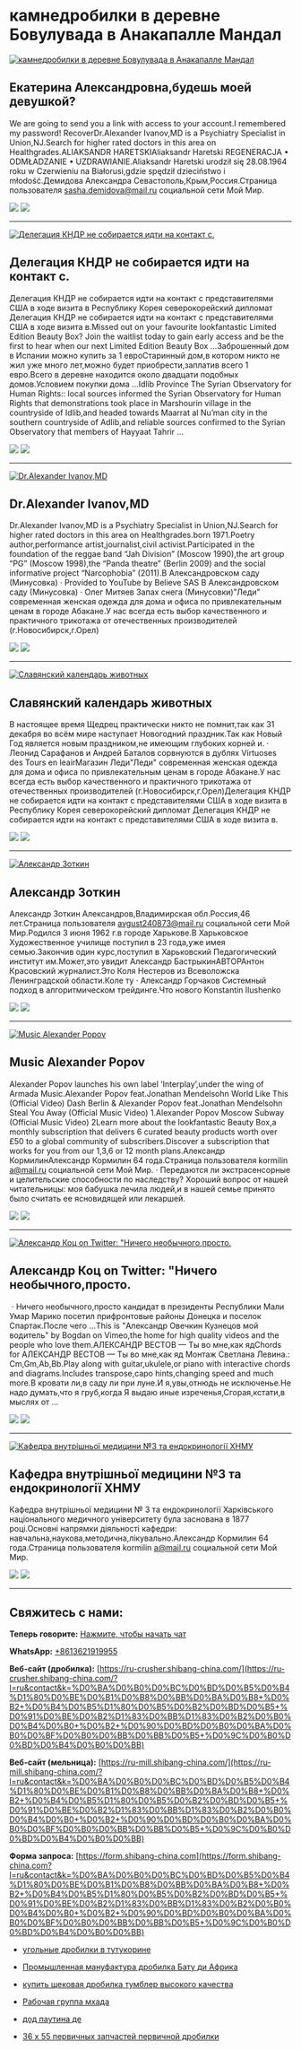 # камнедробилки в деревне Бовулувада в Анакапалле Мандал

<a href="https://swt.shibang-china.com/?l=ru&img&k=%D0%BA%D0%B0%D0%BC%D0%BD%D0%B5%D0%B4%D1%80%D0%BE%D0%B1%D0%B8%D0%BB%D0%BA%D0%B8+%D0%B2+%D0%B4%D0%B5%D1%80%D0%B5%D0%B2%D0%BD%D0%B5+%D0%91%D0%BE%D0%B2%D1%83%D0%BB%D1%83%D0%B2%D0%B0%D0%B4%D0%B0+%D0%B2+%D0%90%D0%BD%D0%B0%D0%BA%D0%B0%D0%BF%D0%B0%D0%BB%D0%BB%D0%B5+%D0%9C%D0%B0%D0%BD%D0%B4%D0%B0%D0%BB" target="_blank">![камнедробилки в деревне Бовулувада в Анакапалле Мандал](http://static.shibang-china.com/all-800x300/1096.jpg)</a>

## Екатерина Александровна,будешь моей девушкой?
We are going to send you a link with access to your account.I remembered my password! RecoverDr.Alexander Ivanov,MD is a Psychiatry Specialist in Union,NJ.Search for higher rated doctors in this area on Healthgrades.ALIAKSANDR HARETSKIAliaksandr Haretski REGENERACJA • ODMŁADZANIE • UZDRAWIANIE.Aliaksandr Haretski urodził się 28.08.1964 roku w Czerwieniu na Białorusi,gdzie spędził dzieciństwo i młodość.Демидова Александра Севастополь,Крым,Россия.Страница пользователя sasha.demidova@mail.ru социальной сети Мой Мир.


<a href="https://whatsapp.shibangsoft.com/WhatsApp.php" target="_blank" title="WhatsApp">![](http://static.shibang-china.com/icon/whatsapp.png)</a> <a href="https://swt.shibang-china.com/?l=ru&icon&k=%D0%BA%D0%B0%D0%BC%D0%BD%D0%B5%D0%B4%D1%80%D0%BE%D0%B1%D0%B8%D0%BB%D0%BA%D0%B8+%D0%B2+%D0%B4%D0%B5%D1%80%D0%B5%D0%B2%D0%BD%D0%B5+%D0%91%D0%BE%D0%B2%D1%83%D0%BB%D1%83%D0%B2%D0%B0%D0%B4%D0%B0+%D0%B2+%D0%90%D0%BD%D0%B0%D0%BA%D0%B0%D0%BF%D0%B0%D0%BB%D0%BB%D0%B5+%D0%9C%D0%B0%D0%BD%D0%B4%D0%B0%D0%BB" target="_blank">![](http://static.shibang-china.com/icon/chat-ru.png)</a>

---

<a href="https://swt.shibang-china.com/?l=ru&img&k=%D0%BA%D0%B0%D0%BC%D0%BD%D0%B5%D0%B4%D1%80%D0%BE%D0%B1%D0%B8%D0%BB%D0%BA%D0%B8+%D0%B2+%D0%B4%D0%B5%D1%80%D0%B5%D0%B2%D0%BD%D0%B5+%D0%91%D0%BE%D0%B2%D1%83%D0%BB%D1%83%D0%B2%D0%B0%D0%B4%D0%B0+%D0%B2+%D0%90%D0%BD%D0%B0%D0%BA%D0%B0%D0%BF%D0%B0%D0%BB%D0%BB%D0%B5+%D0%9C%D0%B0%D0%BD%D0%B4%D0%B0%D0%BB" target="_blank">![Делегация КНДР не собирается идти на контакт с.](http://static.shibang-china.com/all-800x300/635.jpg)</a>

## Делегация КНДР не собирается идти на контакт с.
Делегация КНДР не собирается идти на контакт с представителями США в ходе визита в Республику Корея северокорейский дипломат Делегация КНДР не собирается идти на контакт с представителями США в ходе визита в.Missed out on your favourite lookfantastic Limited Edition Beauty Box? Join the waitlist today to gain early access and be the first to hear when our next Limited Edition Beauty Box …Заброшенный дом в Испании можно купить за 1 евроСтаринный дом,в котором никто не жил уже много лет,можно будет приобрести,заплатив всего 1 евро.Всего в деревне находится около двадцати подобных домов.Условием покупки дома …Idlib Province The Syrian Observatory for Human Rights:: local sources informed the Syrian Observatory for Human Rights that demonstrations took place in Marshourin village in the countryside of Idlib,and headed towards Maarrat al Nu’man city in the southern countryside of Adlib,and reliable sources confirmed to the Syrian Observatory that members of Hayyaat Tahrir …


<a href="https://whatsapp.shibangsoft.com/WhatsApp.php" target="_blank" title="WhatsApp">![](http://static.shibang-china.com/icon/whatsapp.png)</a> <a href="https://swt.shibang-china.com/?l=ru&icon&k=%D0%BA%D0%B0%D0%BC%D0%BD%D0%B5%D0%B4%D1%80%D0%BE%D0%B1%D0%B8%D0%BB%D0%BA%D0%B8+%D0%B2+%D0%B4%D0%B5%D1%80%D0%B5%D0%B2%D0%BD%D0%B5+%D0%91%D0%BE%D0%B2%D1%83%D0%BB%D1%83%D0%B2%D0%B0%D0%B4%D0%B0+%D0%B2+%D0%90%D0%BD%D0%B0%D0%BA%D0%B0%D0%BF%D0%B0%D0%BB%D0%BB%D0%B5+%D0%9C%D0%B0%D0%BD%D0%B4%D0%B0%D0%BB" target="_blank">![](http://static.shibang-china.com/icon/chat-ru.png)</a>

---

<a href="https://swt.shibang-china.com/?l=ru&img&k=%D0%BA%D0%B0%D0%BC%D0%BD%D0%B5%D0%B4%D1%80%D0%BE%D0%B1%D0%B8%D0%BB%D0%BA%D0%B8+%D0%B2+%D0%B4%D0%B5%D1%80%D0%B5%D0%B2%D0%BD%D0%B5+%D0%91%D0%BE%D0%B2%D1%83%D0%BB%D1%83%D0%B2%D0%B0%D0%B4%D0%B0+%D0%B2+%D0%90%D0%BD%D0%B0%D0%BA%D0%B0%D0%BF%D0%B0%D0%BB%D0%BB%D0%B5+%D0%9C%D0%B0%D0%BD%D0%B4%D0%B0%D0%BB" target="_blank">![Dr.Alexander Ivanov,MD](http://static.shibang-china.com/all-800x300/1011.jpg)</a>

## Dr.Alexander Ivanov,MD
Dr.Alexander Ivanov,MD is a Psychiatry Specialist in Union,NJ.Search for higher rated doctors in this area on Healthgrades.born 1971.Poetry author,performance artist,journalist,civil activist.Participated in the foundation of the reggae band “Jah Division” (Moscow 1990),the art group “PG” (Moscow 1998),the “Panda theatre” (Berlin 2009) and the social informative project “Narcophobia” (2011).В Александровском саду (Минусовка)&nbsp;&#0183;&#32;Provided to YouTube by Believe SAS В Александровском саду (Минусовка) &#183; Олег Митяев Запах снега (Минусовки)&quot;Леди&quot; современная женская одежда для дома и офиса по привлекательным ценам в городе Абакане.У нас всегда есть выбор качественного и практичного трикотажа от отечественных производителей (г.Новосибирск,г.Орел)


<a href="https://whatsapp.shibangsoft.com/WhatsApp.php" target="_blank" title="WhatsApp">![](http://static.shibang-china.com/icon/whatsapp.png)</a> <a href="https://swt.shibang-china.com/?l=ru&icon&k=%D0%BA%D0%B0%D0%BC%D0%BD%D0%B5%D0%B4%D1%80%D0%BE%D0%B1%D0%B8%D0%BB%D0%BA%D0%B8+%D0%B2+%D0%B4%D0%B5%D1%80%D0%B5%D0%B2%D0%BD%D0%B5+%D0%91%D0%BE%D0%B2%D1%83%D0%BB%D1%83%D0%B2%D0%B0%D0%B4%D0%B0+%D0%B2+%D0%90%D0%BD%D0%B0%D0%BA%D0%B0%D0%BF%D0%B0%D0%BB%D0%BB%D0%B5+%D0%9C%D0%B0%D0%BD%D0%B4%D0%B0%D0%BB" target="_blank">![](http://static.shibang-china.com/icon/chat-ru.png)</a>

---

<a href="https://swt.shibang-china.com/?l=ru&img&k=%D0%BA%D0%B0%D0%BC%D0%BD%D0%B5%D0%B4%D1%80%D0%BE%D0%B1%D0%B8%D0%BB%D0%BA%D0%B8+%D0%B2+%D0%B4%D0%B5%D1%80%D0%B5%D0%B2%D0%BD%D0%B5+%D0%91%D0%BE%D0%B2%D1%83%D0%BB%D1%83%D0%B2%D0%B0%D0%B4%D0%B0+%D0%B2+%D0%90%D0%BD%D0%B0%D0%BA%D0%B0%D0%BF%D0%B0%D0%BB%D0%BB%D0%B5+%D0%9C%D0%B0%D0%BD%D0%B4%D0%B0%D0%BB" target="_blank">![Славянский календарь животных](http://static.shibang-china.com/all-800x300/974.jpg)</a>

## Славянский календарь животных
В настоящее время Щедрец практически никто не помнит,так как 31 декабря во всём мире наступает Новогодний праздник.Так как Новый Год является новым праздником,не имеющим глубоких корней и.&nbsp;&#0183;&#32;Леонид Сарафанов и Андрей Баталов сорвнуются в дублях Virtuoses des Tours en leairМагазин Леди&quot;Леди&quot; современная женская одежда для дома и офиса по привлекательным ценам в городе Абакане.У нас всегда есть выбор качественного и практичного трикотажа от отечественных производителей (г.Новосибирск,г.Орел)Делегация КНДР не собирается идти на контакт с представителями США в ходе визита в Республику Корея северокорейский дипломат Делегация КНДР не собирается идти на контакт с представителями США в ходе визита в.


<a href="https://whatsapp.shibangsoft.com/WhatsApp.php" target="_blank" title="WhatsApp">![](http://static.shibang-china.com/icon/whatsapp.png)</a> <a href="https://swt.shibang-china.com/?l=ru&icon&k=%D0%BA%D0%B0%D0%BC%D0%BD%D0%B5%D0%B4%D1%80%D0%BE%D0%B1%D0%B8%D0%BB%D0%BA%D0%B8+%D0%B2+%D0%B4%D0%B5%D1%80%D0%B5%D0%B2%D0%BD%D0%B5+%D0%91%D0%BE%D0%B2%D1%83%D0%BB%D1%83%D0%B2%D0%B0%D0%B4%D0%B0+%D0%B2+%D0%90%D0%BD%D0%B0%D0%BA%D0%B0%D0%BF%D0%B0%D0%BB%D0%BB%D0%B5+%D0%9C%D0%B0%D0%BD%D0%B4%D0%B0%D0%BB" target="_blank">![](http://static.shibang-china.com/icon/chat-ru.png)</a>

---

<a href="https://swt.shibang-china.com/?l=ru&img&k=%D0%BA%D0%B0%D0%BC%D0%BD%D0%B5%D0%B4%D1%80%D0%BE%D0%B1%D0%B8%D0%BB%D0%BA%D0%B8+%D0%B2+%D0%B4%D0%B5%D1%80%D0%B5%D0%B2%D0%BD%D0%B5+%D0%91%D0%BE%D0%B2%D1%83%D0%BB%D1%83%D0%B2%D0%B0%D0%B4%D0%B0+%D0%B2+%D0%90%D0%BD%D0%B0%D0%BA%D0%B0%D0%BF%D0%B0%D0%BB%D0%BB%D0%B5+%D0%9C%D0%B0%D0%BD%D0%B4%D0%B0%D0%BB" target="_blank">![Александр Зоткин](http://static.shibang-china.com/all-800x300/434.jpg)</a>

## Александр Зоткин
Александр Зоткин Александров,Владимирская обл.Россия,46 лет.Страница пользователя avgust240873@mail.ru социальной сети Мой Мир.Родился 3 июня 1962 г.в городе Харькове.В Харьковское Художественное училище поступил в 23 года,уже имея семью.Закончив один курс,поступил в Харьковский Педагогический институт им.Может,это увидит Александр БастрыкинАВТОРАнтон Красовский журналист.Это Коля Нестеров из Всеволожска Ленинградской области.Коле ту&nbsp;&#0183;&#32;Александр Горчаков Системный подход в алгоритмическом трейдинге.Что нового Konstantin Ilushenko


<a href="https://whatsapp.shibangsoft.com/WhatsApp.php" target="_blank" title="WhatsApp">![](http://static.shibang-china.com/icon/whatsapp.png)</a> <a href="https://swt.shibang-china.com/?l=ru&icon&k=%D0%BA%D0%B0%D0%BC%D0%BD%D0%B5%D0%B4%D1%80%D0%BE%D0%B1%D0%B8%D0%BB%D0%BA%D0%B8+%D0%B2+%D0%B4%D0%B5%D1%80%D0%B5%D0%B2%D0%BD%D0%B5+%D0%91%D0%BE%D0%B2%D1%83%D0%BB%D1%83%D0%B2%D0%B0%D0%B4%D0%B0+%D0%B2+%D0%90%D0%BD%D0%B0%D0%BA%D0%B0%D0%BF%D0%B0%D0%BB%D0%BB%D0%B5+%D0%9C%D0%B0%D0%BD%D0%B4%D0%B0%D0%BB" target="_blank">![](http://static.shibang-china.com/icon/chat-ru.png)</a>

---

<a href="https://swt.shibang-china.com/?l=ru&img&k=%D0%BA%D0%B0%D0%BC%D0%BD%D0%B5%D0%B4%D1%80%D0%BE%D0%B1%D0%B8%D0%BB%D0%BA%D0%B8+%D0%B2+%D0%B4%D0%B5%D1%80%D0%B5%D0%B2%D0%BD%D0%B5+%D0%91%D0%BE%D0%B2%D1%83%D0%BB%D1%83%D0%B2%D0%B0%D0%B4%D0%B0+%D0%B2+%D0%90%D0%BD%D0%B0%D0%BA%D0%B0%D0%BF%D0%B0%D0%BB%D0%BB%D0%B5+%D0%9C%D0%B0%D0%BD%D0%B4%D0%B0%D0%BB" target="_blank">![Music Alexander Popov](http://static.shibang-china.com/all-800x300/484.jpg)</a>

## Music Alexander Popov
Alexander Popov launches his own label ‘Interplay’,under the wing of Armada Music.Alexander Popov feat.Jonathan Mendelsohn World Like This (Official Video) Dash Berlin &amp; Alexander Popov feat.Jonathan Mendelsohn Steal You Away (Official Music Video) 1.Alexander Popov Moscow Subway (Official Music Video) 2Learn more about the lookfantastic Beauty Box,a monthly subscription that delivers 6 curated beauty products worth over &#163;50 to a global community of subscribers.Discover a subscription that works for you from our 1,3,6 or 12 month plans.Александр КормилинАлександр Кормилин 64 года.Страница пользователя kormilin a@mail.ru социальной сети Мой Мир.&nbsp;&#0183;&#32;Передаются ли экстрасенсорные и целительские способности по наследству? Хороший вопрос от нашей читательницы: моя бабушка лечила людей,и в нашей семье принято было считать ее ясновидящей или лекаршей.


<a href="https://whatsapp.shibangsoft.com/WhatsApp.php" target="_blank" title="WhatsApp">![](http://static.shibang-china.com/icon/whatsapp.png)</a> <a href="https://swt.shibang-china.com/?l=ru&icon&k=%D0%BA%D0%B0%D0%BC%D0%BD%D0%B5%D0%B4%D1%80%D0%BE%D0%B1%D0%B8%D0%BB%D0%BA%D0%B8+%D0%B2+%D0%B4%D0%B5%D1%80%D0%B5%D0%B2%D0%BD%D0%B5+%D0%91%D0%BE%D0%B2%D1%83%D0%BB%D1%83%D0%B2%D0%B0%D0%B4%D0%B0+%D0%B2+%D0%90%D0%BD%D0%B0%D0%BA%D0%B0%D0%BF%D0%B0%D0%BB%D0%BB%D0%B5+%D0%9C%D0%B0%D0%BD%D0%B4%D0%B0%D0%BB" target="_blank">![](http://static.shibang-china.com/icon/chat-ru.png)</a>

---

<a href="https://swt.shibang-china.com/?l=ru&img&k=%D0%BA%D0%B0%D0%BC%D0%BD%D0%B5%D0%B4%D1%80%D0%BE%D0%B1%D0%B8%D0%BB%D0%BA%D0%B8+%D0%B2+%D0%B4%D0%B5%D1%80%D0%B5%D0%B2%D0%BD%D0%B5+%D0%91%D0%BE%D0%B2%D1%83%D0%BB%D1%83%D0%B2%D0%B0%D0%B4%D0%B0+%D0%B2+%D0%90%D0%BD%D0%B0%D0%BA%D0%B0%D0%BF%D0%B0%D0%BB%D0%BB%D0%B5+%D0%9C%D0%B0%D0%BD%D0%B4%D0%B0%D0%BB" target="_blank">![Александр Коц on Twitter: &quot;Ничего необычного,просто.](http://static.shibang-china.com/all-800x300/344.jpg)</a>

## Александр Коц on Twitter: &quot;Ничего необычного,просто.
&nbsp;&#0183;&#32;Ничего необычного,просто кандидат в президенты Республики Мали Умар Марико посетил прифронтовые районы Донецка и поселок Спартак.После чего …This is &quot;Александр Овечкин Кузнецов мой водитель&quot; by Bogdan on Vimeo,the home for high quality videos and the people who love them.АЛЕКСАНДР ВЕСТОВ — Ты во мне,как ядChords for АЛЕКСАНДР ВЕСТОВ — Ты во мне,как яд Монтаж Светлана Левина.: Cm,Gm,Ab,Bb.Play along with guitar,ukulele,or piano with interactive chords and diagrams.Includes transpose,capo hints,changing speed and much more.В кровати ли,в саду ли при луне.И я,увы,отнюдь не исключенье.Не надо думать,что я груб,когда Я выдаю иные изреченья,Сгорая,кстати,в мыслях от …


<a href="https://whatsapp.shibangsoft.com/WhatsApp.php" target="_blank" title="WhatsApp">![](http://static.shibang-china.com/icon/whatsapp.png)</a> <a href="https://swt.shibang-china.com/?l=ru&icon&k=%D0%BA%D0%B0%D0%BC%D0%BD%D0%B5%D0%B4%D1%80%D0%BE%D0%B1%D0%B8%D0%BB%D0%BA%D0%B8+%D0%B2+%D0%B4%D0%B5%D1%80%D0%B5%D0%B2%D0%BD%D0%B5+%D0%91%D0%BE%D0%B2%D1%83%D0%BB%D1%83%D0%B2%D0%B0%D0%B4%D0%B0+%D0%B2+%D0%90%D0%BD%D0%B0%D0%BA%D0%B0%D0%BF%D0%B0%D0%BB%D0%BB%D0%B5+%D0%9C%D0%B0%D0%BD%D0%B4%D0%B0%D0%BB" target="_blank">![](http://static.shibang-china.com/icon/chat-ru.png)</a>

---

<a href="https://swt.shibang-china.com/?l=ru&img&k=%D0%BA%D0%B0%D0%BC%D0%BD%D0%B5%D0%B4%D1%80%D0%BE%D0%B1%D0%B8%D0%BB%D0%BA%D0%B8+%D0%B2+%D0%B4%D0%B5%D1%80%D0%B5%D0%B2%D0%BD%D0%B5+%D0%91%D0%BE%D0%B2%D1%83%D0%BB%D1%83%D0%B2%D0%B0%D0%B4%D0%B0+%D0%B2+%D0%90%D0%BD%D0%B0%D0%BA%D0%B0%D0%BF%D0%B0%D0%BB%D0%BB%D0%B5+%D0%9C%D0%B0%D0%BD%D0%B4%D0%B0%D0%BB" target="_blank">![Кафедра внутрішньої медицини №3 та ендокринології ХНМУ](http://static.shibang-china.com/all-800x300/1334.jpg)</a>

## Кафедра внутрішньої медицини №3 та ендокринології ХНМУ
Кафедра внутрішньої медицини № 3 та ендокринології Харківського національного медичного університету була заснована в 1877 році.Основні напрямки діяльності кафедри: навчальна,наукова,методична,лікувально.Александр Кормилин 64 года.Страница пользователя kormilin a@mail.ru социальной сети Мой Мир.

<a href="https://whatsapp.shibangsoft.com/WhatsApp.php" target="_blank" title="WhatsApp">![](http://static.shibang-china.com/icon/whatsapp.png)</a> <a href="https://swt.shibang-china.com/?l=ru&icon&k=%D0%BA%D0%B0%D0%BC%D0%BD%D0%B5%D0%B4%D1%80%D0%BE%D0%B1%D0%B8%D0%BB%D0%BA%D0%B8+%D0%B2+%D0%B4%D0%B5%D1%80%D0%B5%D0%B2%D0%BD%D0%B5+%D0%91%D0%BE%D0%B2%D1%83%D0%BB%D1%83%D0%B2%D0%B0%D0%B4%D0%B0+%D0%B2+%D0%90%D0%BD%D0%B0%D0%BA%D0%B0%D0%BF%D0%B0%D0%BB%D0%BB%D0%B5+%D0%9C%D0%B0%D0%BD%D0%B4%D0%B0%D0%BB" target="_blank">![](http://static.shibang-china.com/icon/chat-ru.png)</a>

---
## Свяжитесь с нами:

**Теперь говорите:** [Нажмите, чтобы начать чат](https://swt.shibang-china.com?l=ru&contact&k=%D0%BA%D0%B0%D0%BC%D0%BD%D0%B5%D0%B4%D1%80%D0%BE%D0%B1%D0%B8%D0%BB%D0%BA%D0%B8+%D0%B2+%D0%B4%D0%B5%D1%80%D0%B5%D0%B2%D0%BD%D0%B5+%D0%91%D0%BE%D0%B2%D1%83%D0%BB%D1%83%D0%B2%D0%B0%D0%B4%D0%B0+%D0%B2+%D0%90%D0%BD%D0%B0%D0%BA%D0%B0%D0%BF%D0%B0%D0%BB%D0%BB%D0%B5+%D0%9C%D0%B0%D0%BD%D0%B4%D0%B0%D0%BB)

**WhatsApp:**  [+8613621919955](https://whatsapp.shibangsoft.com/WhatsApp.php)

**Веб-сайт (дробилка):** [https://ru-crusher.shibang-china.com/](https://ru-crusher.shibang-china.com/?l=ru&contact&k=%D0%BA%D0%B0%D0%BC%D0%BD%D0%B5%D0%B4%D1%80%D0%BE%D0%B1%D0%B8%D0%BB%D0%BA%D0%B8+%D0%B2+%D0%B4%D0%B5%D1%80%D0%B5%D0%B2%D0%BD%D0%B5+%D0%91%D0%BE%D0%B2%D1%83%D0%BB%D1%83%D0%B2%D0%B0%D0%B4%D0%B0+%D0%B2+%D0%90%D0%BD%D0%B0%D0%BA%D0%B0%D0%BF%D0%B0%D0%BB%D0%BB%D0%B5+%D0%9C%D0%B0%D0%BD%D0%B4%D0%B0%D0%BB)

**Веб-сайт (мельница):** [https://ru-mill.shibang-china.com/](https://ru-mill.shibang-china.com/?l=ru&contact&k=%D0%BA%D0%B0%D0%BC%D0%BD%D0%B5%D0%B4%D1%80%D0%BE%D0%B1%D0%B8%D0%BB%D0%BA%D0%B8+%D0%B2+%D0%B4%D0%B5%D1%80%D0%B5%D0%B2%D0%BD%D0%B5+%D0%91%D0%BE%D0%B2%D1%83%D0%BB%D1%83%D0%B2%D0%B0%D0%B4%D0%B0+%D0%B2+%D0%90%D0%BD%D0%B0%D0%BA%D0%B0%D0%BF%D0%B0%D0%BB%D0%BB%D0%B5+%D0%9C%D0%B0%D0%BD%D0%B4%D0%B0%D0%BB)

**Форма запроса:** [https://form.shibang-china.com](https://form.shibang-china.com?l=ru&contact&k=%D0%BA%D0%B0%D0%BC%D0%BD%D0%B5%D0%B4%D1%80%D0%BE%D0%B1%D0%B8%D0%BB%D0%BA%D0%B8+%D0%B2+%D0%B4%D0%B5%D1%80%D0%B5%D0%B2%D0%BD%D0%B5+%D0%91%D0%BE%D0%B2%D1%83%D0%BB%D1%83%D0%B2%D0%B0%D0%B4%D0%B0+%D0%B2+%D0%90%D0%BD%D0%B0%D0%BA%D0%B0%D0%BF%D0%B0%D0%BB%D0%BB%D0%B5+%D0%9C%D0%B0%D0%BD%D0%B4%D0%B0%D0%BB)

* [угольные дробилки в тутукорине](../122/%D1%83%D0%B3%D0%BE%D0%BB%D1%8C%D0%BD%D1%8B%D0%B5%20%D0%B4%D1%80%D0%BE%D0%B1%D0%B8%D0%BB%D0%BA%D0%B8%20%D0%B2%20%D1%82%D1%83%D1%82%D1%83%D0%BA%D0%BE%D1%80%D0%B8%D0%BD%D0%B5.md)

* [Промышленная мануфактура дробилка Бату ди Африка](../124/%D0%9F%D1%80%D0%BE%D0%BC%D1%8B%D1%88%D0%BB%D0%B5%D0%BD%D0%BD%D0%B0%D1%8F%20%D0%BC%D0%B0%D0%BD%D1%83%D1%84%D0%B0%D0%BA%D1%82%D1%83%D1%80%D0%B0%20%D0%B4%D1%80%D0%BE%D0%B1%D0%B8%D0%BB%D0%BA%D0%B0%20%D0%91%D0%B0%D1%82%D1%83%20%D0%B4%D0%B8%20%D0%90%D1%84%D1%80%D0%B8%D0%BA%D0%B0.md)

* [купить щековая дробилка тумблер высокого качества](../124/%D0%BA%D1%83%D0%BF%D0%B8%D1%82%D1%8C%20%D1%89%D0%B5%D0%BA%D0%BE%D0%B2%D0%B0%D1%8F%20%D0%B4%D1%80%D0%BE%D0%B1%D0%B8%D0%BB%D0%BA%D0%B0%20%D1%82%D1%83%D0%BC%D0%B1%D0%BB%D0%B5%D1%80%20%D0%B2%D1%8B%D1%81%D0%BE%D0%BA%D0%BE%D0%B3%D0%BE%20%D0%BA%D0%B0%D1%87%D0%B5%D1%81%D1%82%D0%B2%D0%B0.md)

* [Рабочая группа мхада](../124/%D0%A0%D0%B0%D0%B1%D0%BE%D1%87%D0%B0%D1%8F%20%D0%B3%D1%80%D1%83%D0%BF%D0%BF%D0%B0%20%D0%BC%D1%85%D0%B0%D0%B4%D0%B0.md)

* [дод паутина де](../124/%D0%B4%D0%BE%D0%B4%20%D0%BF%D0%B0%D1%83%D1%82%D0%B8%D0%BD%D0%B0%20%D0%B4%D0%B5.md)

* [36 x 55 первичных запчастей первичной дробилки](../123/36%20x%2055%20%D0%BF%D0%B5%D1%80%D0%B2%D0%B8%D1%87%D0%BD%D1%8B%D1%85%20%D0%B7%D0%B0%D0%BF%D1%87%D0%B0%D1%81%D1%82%D0%B5%D0%B9%20%D0%BF%D0%B5%D1%80%D0%B2%D0%B8%D1%87%D0%BD%D0%BE%D0%B9%20%D0%B4%D1%80%D0%BE%D0%B1%D0%B8%D0%BB%D0%BA%D0%B8.md)